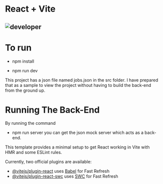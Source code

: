 # React + Vite

![developer](https://img.shields.io/badge/Developed%20By%20%3A-Amanuel%20Moha-red)
---

# To run

 - npm install

 - npm run dev

 This project has a json file named jobs.json in the src folder. I have prepared that as a sample to
 view the project without having to build the back-end from the ground up.
    
 # Running The Back-End
 By running the command 
  - npm run server
 you can get the json mock server which acts as a back-end.
    
 This template provides a minimal setup to get React working in Vite with HMR and some ESLint rules.

Currently, two official plugins are available:

- [@vitejs/plugin-react](https://github.com/vitejs/vite-plugin-react/blob/main/packages/plugin-react/README.md) uses [Babel](https://babeljs.io/) for Fast Refresh
- [@vitejs/plugin-react-swc](https://github.com/vitejs/vite-plugin-react-swc) uses [SWC](https://swc.rs/) for Fast Refresh
